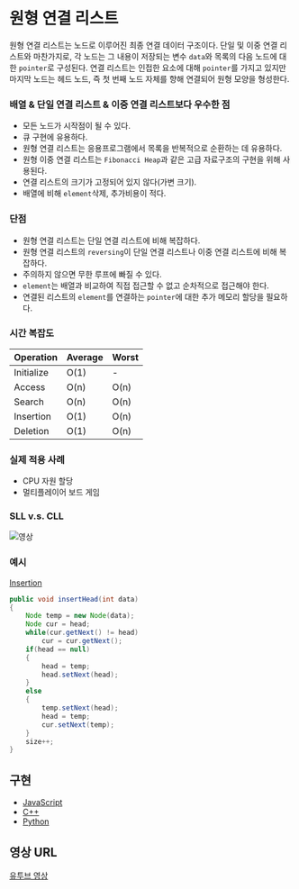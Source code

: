 # 원형 연결 리스트

원형 연결 리스트는 노드로 이루어진 최종 연결 데이터 구조이다. 단일 및 이중 연결 리스트와 마찬가지로, 각 노드는 그 내용이 저장되는 변수 `data`와 목록의 다음 노드에 대한 `pointer`로 구성된다.
연결 리스트는 인접한 요소에 대해 `pointer`를 가지고 있지만 마지막 노드는 헤드 노드, 즉 첫 번째 노드 자체를 향해 연결되어 원형 모양을 형성한다.

### 배열 & 단일 연결 리스트 & 이중 연결 리스트보다 우수한 점

- 모든 노드가 시작점이 될 수 있다.
- 큐 구현에 유용하다.
- 원형 연결 리스트는 응용프로그램에서 목록을 반복적으로 순환하는 데 유용하다.
- 원형 이중 연결 리스트는 `Fibonacci Heap`과 같은 고급 자료구조의 구현을 위해 사용된다.
- 연결 리스트의 크기가 고정되어 있지 않다(가변 크기).
- 배열에 비해 `element`삭제, 추가비용이 적다.

### 단점

- 원형 연결 리스트는 단일 연결 리스트에 비해 복잡하다.
- 원형 연결 리스트의 `reversing`이 단일 연결 리스트나 이중 연결 리스트에 비해 복잡하다.
- 주의하지 않으면 무한 루프에 빠질 수 있다.
- `element`는 배열과 비교하여 직접 접근할 수 없고 순차적으로 접근해야 한다.
- 연결된 리스트의 `element`를 연결하는 `pointer`에 대한 추가 메모리 할당을 필요하다.

### 시간 복잡도

| Operation | Average | Worst |
|-----------|---------|-------|
| Initialize|   O(1)  |    -  |
| Access    |   O(n)  |  O(n) |
| Search    |   O(n)  |  O(n) |
| Insertion |   O(1)  |  O(n) |
| Deletion  |   O(1)  |  O(n) |

### 실제 적용 사례

- CPU 자원 할당
- 멀티플레이어 보드 게임

### SLL v.s. CLL

![영상](https://i0.wp.com/algorithms.tutorialhorizon.com/files/2016/03/Circular-Linked-List.png)

### 예시

<u>Insertion</u>
```java
public void insertHead(int data)
{
	Node temp = new Node(data);
	Node cur = head;
	while(cur.getNext() != head)
		cur = cur.getNext();
	if(head == null)
	{
		head = temp;
		head.setNext(head);
	}
	else
	{
		temp.setNext(head);
		head = temp;
		cur.setNext(temp);
	}
	size++;
}
 ```

## 구현

- [JavaScript](https://github.com/TheAlgorithms/JavaScript/blob/master/Data-Structures/Linked-List/SinglyCircularLinkedList.js)
- [C++](https://github.com/TheAlgorithms/C-Plus-Plus/blob/master/data_structures/cll/cll.cpp)
- [Python](https://github.com/TheAlgorithms/Python/blob/master/data_structures/linked_list/circular_linked_list.py)

## 영상 URL

[유투브 영상](https://youtu.be/HMkdlu5sP4A)
